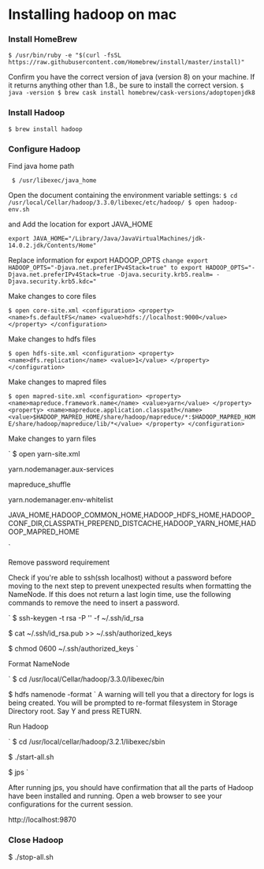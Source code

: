 # Installing hadoop on mac

### Install HomeBrew
`
$ /usr/bin/ruby -e "$(curl -fsSL https://raw.githubusercontent.com/Homebrew/install/master/install)"
`

Confirm you have the correct version of java (version 8) on your machine. If it returns anything other than 1.8., be sure to install the correct version.
`
$ java -version
$ brew cask install homebrew/cask-versions/adoptopenjdk8
`

### Install Hadoop
`
$ brew install hadoop
`		

### Configure Hadoop

Find java home path

` 
$ /usr/libexec/java_home
`

Open the document containing the environment variable settings:
`
$ cd /usr/local/Cellar/hadoop/3.3.0/libexec/etc/hadoop/
$ open hadoop-env.sh
`

and Add the location for export JAVA_HOME

`
export JAVA_HOME="/Library/Java/JavaVirtualMachines/jdk-14.0.2.jdk/Contents/Home"
`

Replace information for export HADOOP_OPTS
`
change export HADOOP_OPTS="-Djava.net.preferIPv4Stack=true"
to export HADOOP_OPTS="-Djava.net.preferIPv4Stack=true -Djava.security.krb5.realm= -Djava.security.krb5.kdc="
`

Make changes to core files

`
$ open core-site.xml
<configuration>
  <property>
    <name>fs.defaultFS</name>
    <value>hdfs://localhost:9000</value>
  </property>
</configuration>
`

Make changes to hdfs files

`
$ open hdfs-site.xml
<configuration>
  <property>
    <name>dfs.replication</name>
    <value>1</value>
  </property>
</configuration>
`

Make changes to mapred files

`
$ open mapred-site.xml
<configuration>
  <property>
    <name>mapreduce.framework.name</name>
    <value>yarn</value>
  </property>
  <property>
    <name>mapreduce.application.classpath</name>   <value>$HADOOP_MAPRED_HOME/share/hadoop/mapreduce/*:$HADOOP_MAPRED_HOME/share/hadoop/mapreduce/lib/*</value>
  </property>
</configuration>
`

Make changes to yarn files

`
$ open yarn-site.xml

<configuration>

<property>

<name>yarn.nodemanager.aux-services</name>

<value>mapreduce_shuffle</value>

</property>

<property>

<name>yarn.nodemanager.env-whitelist</name>

<value>JAVA_HOME,HADOOP_COMMON_HOME,HADOOP_HDFS_HOME,HADOOP_CONF_DIR,CLASSPATH_PREPEND_DISTCACHE,HADOOP_YARN_HOME,HADOOP_MAPRED_HOME</value>

</property>

</configuration>
`

Remove password requirement

Check if you're able to ssh(ssh localhost) without a password before moving to the next step to prevent unexpected results when formatting the NameNode.
If this does not return a last login time, use the following commands to remove the need to insert a password.

`
$ ssh-keygen -t rsa -P '' -f ~/.ssh/id_rsa

$ cat ~/.ssh/id_rsa.pub >> ~/.ssh/authorized_keys

$ chmod 0600 ~/.ssh/authorized_keys
`

Format NameNode

`
$ cd /usr/local/Cellar/hadoop/3.3.0/libexec/bin

$ hdfs namenode -format
`
A warning will tell you that a directory for logs is being created. You will be prompted to re-format filesystem in Storage Directory root. Say Y and press RETURN.

Run Hadoop

`
$ cd /usr/local/cellar/hadoop/3.2.1/libexec/sbin

$ ./start-all.sh

$ jps
`

After running jps, you should have confirmation that all the parts of Hadoop have been installed and running. 
Open a web browser to see your configurations for the current session.

http://localhost:9870

### Close Hadoop

$ ./stop-all.sh



